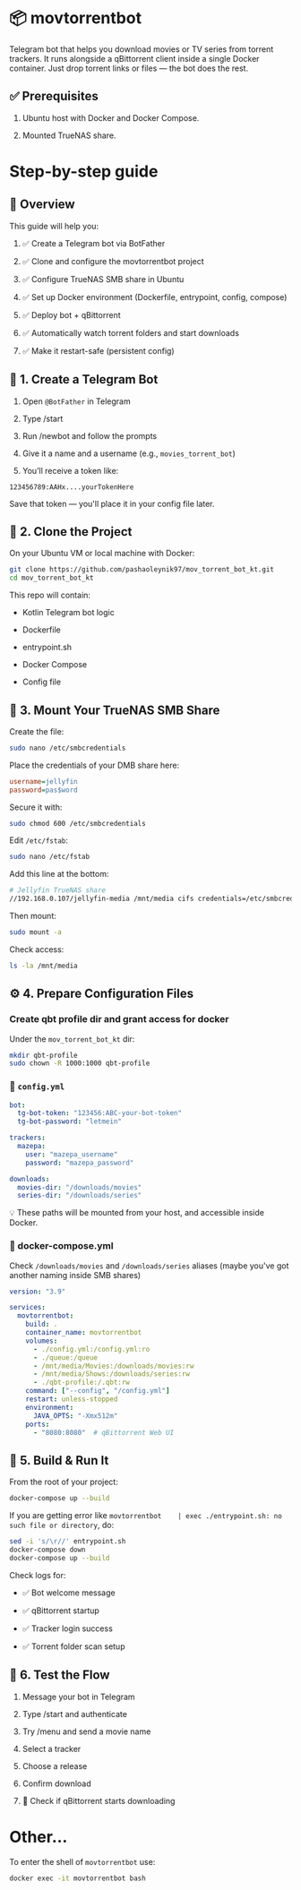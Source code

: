 # 📦 movtorrentbot

Telegram bot that helps you download movies or TV series from torrent trackers. It runs alongside a qBittorrent client inside a single Docker container. Just drop torrent links or files — the bot does the rest.

## ✅ Prerequisites

1. Ubuntu host with Docker and Docker Compose.

2. Mounted TrueNAS share.

# Step-by-step guide

## 🧭 Overview

This guide will help you:

1. ✅ Create a Telegram bot via BotFather

2. ✅ Clone and configure the movtorrentbot project

3. ✅ Configure TrueNAS SMB share in Ubuntu

4. ✅ Set up Docker environment (Dockerfile, entrypoint, config, compose)

5. ✅ Deploy bot + qBittorrent

6. ✅ Automatically watch torrent folders and start downloads

7. ✅ Make it restart-safe (persistent config)

## 🧱 1. Create a Telegram Bot

1. Open `@BotFather` in Telegram

2. Type /start

3. Run /newbot and follow the prompts

4. Give it a name and a username (e.g., `movies_torrent_bot`)

5. You’ll receive a token like:

```
123456789:AAHx....yourTokenHere
```

Save that token — you'll place it in your config file later.

## 📁 2. Clone the Project

On your Ubuntu VM or local machine with Docker:

```bash
git clone https://github.com/pashaoleynik97/mov_torrent_bot_kt.git
cd mov_torrent_bot_kt
```

This repo will contain:

- Kotlin Telegram bot logic

- Dockerfile

- entrypoint.sh

- Docker Compose

- Config file

## 🔗 3. Mount Your TrueNAS SMB Share

Create the file:

```bash
sudo nano /etc/smbcredentials
```

Place the credentials of your DMB share here:

```ini
username=jellyfin
password=pas$word
```

Secure it with:

```bash
sudo chmod 600 /etc/smbcredentials
```

Edit `/etc/fstab`:

```bash
sudo nano /etc/fstab
```

Add this line at the bottom:

```bash
# Jellyfin TrueNAS share
//192.168.0.107/jellyfin-media /mnt/media cifs credentials=/etc/smbcredentials,uid=1000,gid=1000,dir_mode=0775,file_mode=0664,nounix,vers=3.0 0 0
```

Then mount:

```bash
sudo mount -a
```

Check access:

```bash
ls -la /mnt/media
```

## ⚙️ 4. Prepare Configuration Files

### Create qbt profile dir and grant access for docker

Under the `mov_torrent_bot_kt` dir:

```bash
mkdir qbt-profile
sudo chown -R 1000:1000 qbt-profile
```

### 🔧 `config.yml`

```yaml
bot:
  tg-bot-token: "123456:ABC-your-bot-token"
  tg-bot-password: "letmein"

trackers:
  mazepa:
    user: "mazepa_username"
    password: "mazepa_password"

downloads:
  movies-dir: "/downloads/movies"
  series-dir: "/downloads/series"
```

💡 These paths will be mounted from your host, and accessible inside Docker.

### 🧩 docker-compose.yml

Check `/downloads/movies` and `/downloads/series` aliases (maybe you've got another naming inside SMB shares)

```yaml
version: "3.9"

services:
  movtorrentbot:
    build: .
    container_name: movtorrentbot
    volumes:
      - ./config.yml:/config.yml:ro
      - ./queue:/queue
      - /mnt/media/Movies:/downloads/movies:rw
      - /mnt/media/Shows:/downloads/series:rw
      - ./qbt-profile:/.qbt:rw
    command: ["--config", "/config.yml"]
    restart: unless-stopped
    environment:
      JAVA_OPTS: "-Xmx512m"
    ports:
      - "8080:8080"  # qBittorrent Web UI
```

## 🚀 5. Build & Run It

From the root of your project:

```bash
docker-compose up --build
```

If you are getting error like `movtorrentbot    | exec ./entrypoint.sh: no such file or directory`, do:

```bash
sed -i 's/\r//' entrypoint.sh
docker-compose down
docker-compose up --build
```

Check logs for:

- ✅ Bot welcome message

- ✅ qBittorrent startup

- ✅ Tracker login success

- ✅ Torrent folder scan setup

## 🧪 6. Test the Flow

1. Message your bot in Telegram

2. Type /start and authenticate

3. Try /menu and send a movie name

4. Select a tracker

5. Choose a release

6. Confirm download

7. 🎉 Check if qBittorrent starts downloading

# Other...

To enter the shell of `movtorrentbot` use:

```bash
docker exec -it movtorrentbot bash
```